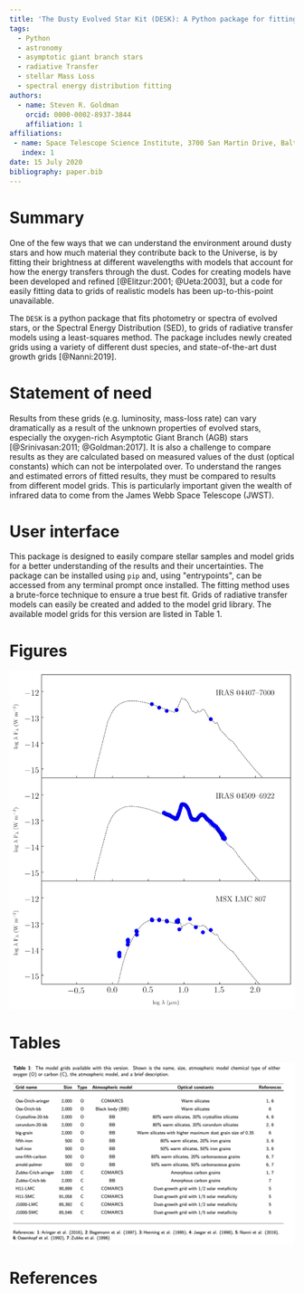 ```yaml
---
title: 'The Dusty Evolved Star Kit (DESK): A Python package for fitting the Spectral Energy Distribution of Evolved Stars'
tags:
  - Python
  - astronomy
  - asymptotic giant branch stars
  - radiative Transfer
  - stellar Mass Loss
  - spectral energy distribution fitting
authors:
  - name: Steven R. Goldman
    orcid: 0000-0002-8937-3844
    affiliation: 1
affiliations:
 - name: Space Telescope Science Institute, 3700 San Martin Drive, Baltimore, MD 21218, USA
   index: 1
date: 15 July 2020
bibliography: paper.bib
---
```


# Summary

One of the few ways that we can understand the environment around dusty stars and how much material they contribute back to the Universe, is by fitting their brightness at different wavelengths with models that account for how the energy transfers through the dust. Codes for creating models have been developed and refined [@Elitzur:2001; @Ueta:2003], but a code for easily fitting data to grids of realistic models has been up-to-this-point unavailable.

The ``DESK`` is a python package that fits photometry or spectra of evolved stars, or the Spectral Energy Distribution (SED), to grids of radiative transfer models using a least-squares method. The package includes newly created grids using a variety of different dust species, and state-of-the-art dust growth grids [@Nanni:2019].

# Statement of need

Results from these grids (e.g. luminosity, mass-loss rate) can vary dramatically as a result of the unknown properties of evolved stars, especially the oxygen-rich Asymptotic Giant Branch (AGB) stars [@Srinivasan:2011; @Goldman:2017]. It is also a challenge to compare results as they are calculated based on measured values of the dust (optical constants) which can not be interpolated over. To understand the ranges and estimated errors of fitted results, they must be compared to results from different model grids. This is particularly important given the wealth of infrared data to come from the James Webb Space Telescope (JWST).


# User interface

This package is designed to easily compare stellar samples and model grids for a better understanding of the results and their uncertainties. The package can be installed using `pip` and, using "entrypoints", can be accessed from any terminal prompt once installed. The fitting method uses a brute-force technique to ensure a true best fit. Grids of radiative transfer models can easily be created and added to the model grid library. The available model grids for this version are listed in Table 1.

# Figures

![An example of three massive oxygen-rich AGB stars in the Large Magellanic Cloud (LMC) galaxy fit with the default oxygen-rich model grid (Oss-Orich-bb). These three example sources can be fit, and this figure can be created, using the command `desk fit` and then the command `desk sed`.  ](docs/example.png)

# Tables
![](paper/joss_table.png)


# References
